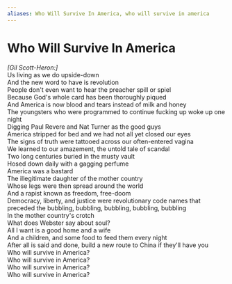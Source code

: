 ```yaml
---
aliases: Who Will Survive In America, who will survive in america
---
```


# Who Will Survive In America

_[Gil Scott-Heron:]_  
Us living as we do upside-down  
And the new word to have is revolution  
People don't even want to hear the preacher spill or spiel  
Because God's whole card has been thoroughly piqued  
And America is now blood and tears instead of milk and honey  
The youngsters who were programmed to continue fucking up woke up one night  
Digging Paul Revere and Nat Turner as the good guys  
America stripped for bed and we had not all yet closed our eyes  
The signs of truth were tattooed across our often-entered vagina  
We learned to our amazement, the untold tale of scandal  
Two long centuries buried in the musty vault  
Hosed down daily with a gagging perfume  
America was a bastard  
The illegitimate daughter of the mother country  
Whose legs were then spread around the world  
And a rapist known as freedom, free-doom  
Democracy, liberty, and justice were revolutionary code names that preceded the bubbling, bubbling, bubbling, bubbling, bubbling  
In the mother country's crotch  
What does Webster say about soul?  
All I want is a good home and a wife  
And a children, and some food to feed them every night  
After all is said and done, build a new route to China if they'll have you  
Who will survive in America?  
Who will survive in America?  
Who will survive in America?  
Who will survive in America?
